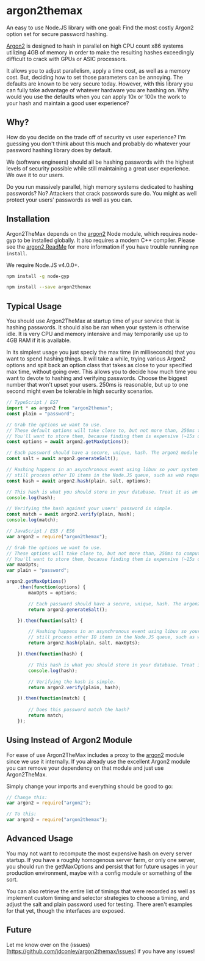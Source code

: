 # argon2themax
An easy to use Node.JS library with one goal:
Find the most costly Argon2 option set for secure password hashing.

[Argon2](https://github.com/P-H-C/phc-winner-argon2) is designed to
hash in parallel on high CPU count x86 systems utilizing 4GB of memory
in order to make the resulting hashes exceedingly difficult to crack
with GPUs or ASIC processors.

It allows you to adjust parallelism, apply a time cost, as well as a
memory cost. But, deciding how to set those parameters can be annoying.
The defaults are known to be very secure today. However, with this
library you can fully take advantage of whatever hardware you are hashing
on. Why would you use the defaults when you can apply 10x or 100x the
work to your hash and maintain a good user experience?

## Why?
How do you decide on the trade off of security vs user experience?
I'm guessing you don't think about this much and probably do whatever
your password hashing library does by default.

We (software engineers) should all be hashing passwords with the highest
levels of security possible while still maintaining a great user
experience. We owe it to our users.

Do you run massively parallel, high memory systems dedicated to hashing
passwords? No? Attackers that crack passwords sure do. You might as well
protect your users' passwords as well as you can.

## Installation
Argon2TheMax depends on the [argon2](https://github.com/ranisalt/node-argon2) Node module, which
requires node-gyp to be installed globally. It also requires a modern
C++ compiler. Please see the [argon2 ReadMe](https://github.com/ranisalt/node-argon2)
for more information if you have trouble running `npm install`.

We require Node.JS v4.0.0+.

```sh
npm install -g node-gyp

npm install --save argon2themax
```

## Typical Usage
You should use Argon2TheMax at startup time of your service that is hashing
passwords. It should also be ran when your system is otherwise idle. It is
very CPU and memory intensive and may temporarily use up to 4GB RAM if it 
is available.

In its simplest usage you just speciy the max time (in milliseconds)
that you want to spend hashing things. It will take a while, trying various 
Argon2 options and spit back an option class that takes as close to your
specified max time, without going over. This allows you to decide how much 
time you want to devote to hashing and verifying passwords. Choose the biggest
number that won't upset your users. 250ms is reasonable, but up to one
second might even be tolerable in high security scenarios.

```ts
// TypeScript / ES7
import * as argon2 from "argon2themax";
const plain = "password";

// Grab the options we want to use.
// These default options will take close to, but not more than, 250ms to compute a hash.
// You'll want to store them, because finding them is expensive (~15s on my laptop).
const options = await argon2.getMaxOptions();

// Each password should have a secure, unique, hash. The argon2 module provides that.
const salt = await argon2.generateSalt();

// Hashing happens in an asynchronous event using libuv so your system can
// still process other IO items in the Node.JS queue, such as web requests.
const hash = await argon2.hash(plain, salt, options);

// This hash is what you should store in your database. Treat it as an opaque string.
console.log(hash);

// Verifying the hash against your users' password is simple.
const match = await argon2.verify(plain, hash);
console.log(match);
```

```js
// JavaScript / ES5 / ES6
var argon2 = require("argon2themax");

// Grab the options we want to use.
// These options will take close to, but not more than, 250ms to compute a hash!
// You'll want to store them, because finding them is expensive (~15s on my laptop).
var maxOpts;
var plain = "password";

argon2.getMaxOptions()
    .then(function(options) {
        maxOpts = options;

        // Each password should have a secure, unique, hash. The argon2 module provides that.
        return argon2.generateSalt();

    }).then(function(salt) {

        // Hashing happens in an asynchronous event using libuv so your system can
        // still process other IO items in the Node.JS queue, such as web requests.
        return argon2.hash(plain, salt, maxOpts);

    }).then(function(hash) {

        // This hash is what you should store in your database. Treat it as an opaque string.
        console.log(hash);

        // Verifying the hash is simple.
        return argon2.verify(plain, hash);

    }).then(function(match) {
        
        // Does this password match the hash?
        return match;
    });
```

## Using Instead of Argon2 Module
For ease of use Argon2TheMax includes a proxy to the [argon2](https://github.com/ranisalt/node-argon2)
module since we use it internally. If you already use the excellent Argon2 module
you can remove your dependency on that module and just use Argon2TheMax.

Simply change your imports and everything should be good to go:

```js
// Change this:
var argon2 = require("argon2");

// To this:
var argon2 = require("argon2themax");
```

## Advanced Usage
You may not want to recompute the most expensive hash on every server startup.
If you have a roughly homogenous server farm, or only one server, you should run
the getMaxOptions and persist that for future usages in your production environment,
maybe with a config module or something of the sort.

You can also retrieve the entire list of timings that were recorded as well as 
implement custom timing and selector strategies to choose a timing, and adjust 
the salt and plain password used for testing. There aren't examples for that yet,
though the interfaces are exposed.

## Future
Let me know over on the (issues)[https://github.com/jdconley/argon2themax/issues] if you have any issues!
